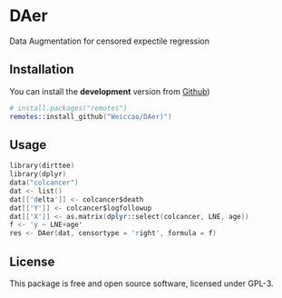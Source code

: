 # DAer
 Data Augmentation for censored expectile regression

 
## Installation
You can install the **development** version from
[Github](https://github.com/Weiccao/DAer))

```s
# install.packages("remotes")
remotes::install_github("Weiccao/DAer)")
```

## Usage

```s
library(dirttee)
library(dplyr)
data("colcancer")
dat <- list()
dat[['delta']] <- colcancer$death
dat[['Y']] <- colcancer$logfollowup
dat[['X']] <- as.matrix(dplyr::select(colcancer, LNE, age))
f <- 'y ~ LNE+age'
res <- DAer(dat, censortype = 'right', formula = f)

```

## License

This package is free and open source software, licensed under GPL-3.
